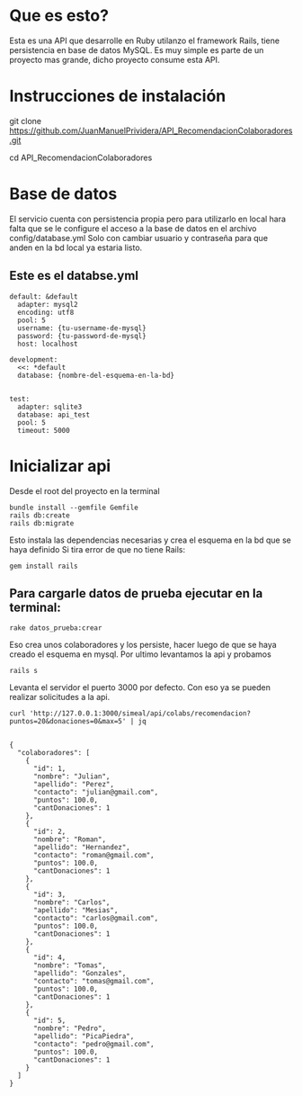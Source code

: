 # Que es esto?
Esta es una API que desarrolle en Ruby utilanzo el framework Rails, tiene persistencia en base de datos MySQL. 
Es muy simple es parte de un proyecto mas grande, dicho proyecto consume esta API.


# Instrucciones de instalación 
git clone https://github.com/JuanManuelPrividera/API_RecomendacionColaboradores.git

cd API_RecomendacionColaboradores 

# Base de datos
El servicio cuenta con persistencia propia pero para utilizarlo en local hara falta que se le configure el acceso a la base de datos en el archivo config/database.yml 
Solo con cambiar usuario y contraseña para que anden en la bd local ya estaria listo.

## Este es el databse.yml

```
default: &default
  adapter: mysql2
  encoding: utf8
  pool: 5
  username: {tu-username-de-mysql}
  password: {tu-password-de-mysql}
  host: localhost

development:
  <<: *default
  database: {nombre-del-esquema-en-la-bd}


test:
  adapter: sqlite3
  database: api_test
  pool: 5
  timeout: 5000

```

# Inicializar api

Desde el root del proyecto en la terminal

```
bundle install --gemfile Gemfile
rails db:create
rails db:migrate
```
Esto instala las dependencias necesarias y crea el esquema en la bd que se haya definido
Si tira error de que no tiene Rails: 
```
gem install rails 
```


## Para cargarle datos de prueba ejecutar en la terminal:

```
rake datos_prueba:crear
```

Eso crea unos colaboradores y los persiste, hacer luego de que se haya creado el esquema en mysql. 
Por ultimo levantamos la api y probamos

```
rails s
```
Levanta el servidor el puerto 3000 por defecto.
Con eso ya se pueden realizar solicitudes a la api.

```
curl 'http://127.0.0.1:3000/simeal/api/colabs/recomendacion?puntos=20&donaciones=0&max=5' | jq


{
  "colaboradores": [
    {
      "id": 1,
      "nombre": "Julian",
      "apellido": "Perez",
      "contacto": "julian@gmail.com",
      "puntos": 100.0,
      "cantDonaciones": 1
    },
    {
      "id": 2,
      "nombre": "Roman",
      "apellido": "Hernandez",
      "contacto": "roman@gmail.com",
      "puntos": 100.0,
      "cantDonaciones": 1
    },
    {
      "id": 3,
      "nombre": "Carlos",
      "apellido": "Mesias",
      "contacto": "carlos@gmail.com",
      "puntos": 100.0,
      "cantDonaciones": 1
    },
    {
      "id": 4,
      "nombre": "Tomas",
      "apellido": "Gonzales",
      "contacto": "tomas@gmail.com",
      "puntos": 100.0,
      "cantDonaciones": 1
    },
    {
      "id": 5,
      "nombre": "Pedro",
      "apellido": "PicaPiedra",
      "contacto": "pedro@gmail.com",
      "puntos": 100.0,
      "cantDonaciones": 1
    }
  ]
}

```


